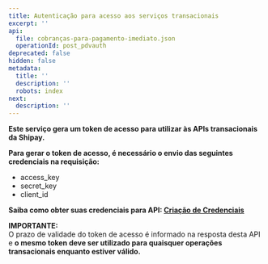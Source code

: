 ```yaml
---
title: Autenticação para acesso aos serviços transacionais
excerpt: ''
api:
  file: cobranças-para-pagamento-imediato.json
  operationId: post_pdvauth
deprecated: false
hidden: false
metadata:
  title: ''
  description: ''
  robots: index
next:
  description: ''
---
```

**Este serviço gera um token de acesso para utilizar às APIs transacionais da Shipay.**

**Para gerar o token de acesso, é necessário o envio das seguintes credenciais na requisição:**

- access_key
- secret_key
- client_id

**Saiba como obter suas credenciais para API: [Criação de Credenciais](https://docs.shipay.com.br/cadastro.html)**

**IMPORTANTE:**  
O prazo de validade do token de acesso é informado na resposta desta API e **o mesmo token deve ser utilizado para quaisquer operações transacionais enquanto estiver válido.**